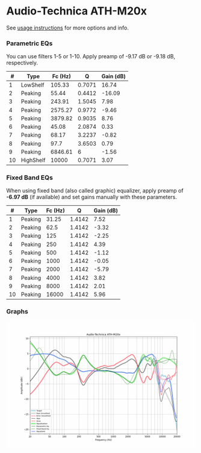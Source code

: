 # Audio-Technica ATH-M20x
See [usage instructions](https://github.com/jaakkopasanen/AutoEq#usage) for more options and info.

### Parametric EQs
You can use filters 1-5 or 1-10. Apply preamp of -9.17 dB or -9.18 dB, respectively.

|   # | Type      |   Fc (Hz) |      Q |   Gain (dB) |
|-----|-----------|-----------|--------|-------------|
|   1 | LowShelf  |    105.33 | 0.7071 |       16.74 |
|   2 | Peaking   |     55.44 | 0.4412 |      -16.09 |
|   3 | Peaking   |    243.91 | 1.5045 |        7.98 |
|   4 | Peaking   |   2575.27 | 0.9772 |       -9.46 |
|   5 | Peaking   |   3879.82 | 0.9035 |        8.76 |
|   6 | Peaking   |     45.08 | 2.0874 |        0.33 |
|   7 | Peaking   |     68.17 | 3.2237 |       -0.82 |
|   8 | Peaking   |     97.7  | 3.6503 |        0.79 |
|   9 | Peaking   |   6846.61 | 6      |       -1.56 |
|  10 | HighShelf |  10000    | 0.7071 |        3.07 |

### Fixed Band EQs
When using fixed band (also called graphic) equalizer, apply preamp of **-6.97 dB** (if available) and set gains manually with these parameters.

|   # | Type    |   Fc (Hz) |      Q |   Gain (dB) |
|-----|---------|-----------|--------|-------------|
|   1 | Peaking |     31.25 | 1.4142 |        7.52 |
|   2 | Peaking |     62.5  | 1.4142 |       -3.32 |
|   3 | Peaking |    125    | 1.4142 |       -2.25 |
|   4 | Peaking |    250    | 1.4142 |        4.39 |
|   5 | Peaking |    500    | 1.4142 |       -1.12 |
|   6 | Peaking |   1000    | 1.4142 |       -0.05 |
|   7 | Peaking |   2000    | 1.4142 |       -5.79 |
|   8 | Peaking |   4000    | 1.4142 |        3.82 |
|   9 | Peaking |   8000    | 1.4142 |        2.01 |
|  10 | Peaking |  16000    | 1.4142 |        5.96 |

### Graphs
![](./Audio-Technica%20ATH-M20x.png)
